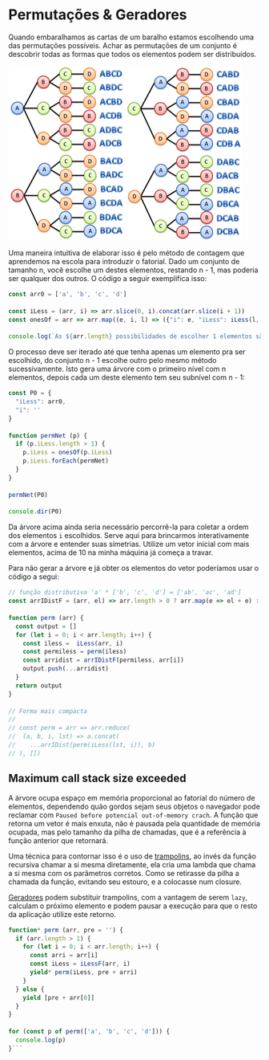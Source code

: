 # Permutações & Geradores

Quando embaralhamos as cartas de um baralho estamos escolhendo uma das permutações possíveis. Achar as permutações de um conjunto é descobrir todas as formas que todos os elementos podem ser distribuídos.

![permutações de abcd](permutas.png)


Uma maneira intuitiva de elaborar isso é pelo método de contagem que aprendemos na escola para introduzir o fatorial. Dado um conjunto de tamanho n, você escolhe um destes elementos, restando n - 1,  mas poderia ser qualquer dos outros. O código a seguir exemplifica isso:
```javascript
const arr0 = ['a', 'b', 'c', 'd']

const iLess = (arr, i) => arr.slice(0, i).concat(arr.slice(i + 1))
const onesOf = arr => arr.map((e, i, l) => ({"i": e, "iLess": iLess(l, i)}))

console.log(`As ${arr.length} possibilidades de escolher 1 elementos são: ${JSON.stringify(onesOf(arr0), null, 4)}`)
```

O processo deve ser iterado até que tenha apenas um elemento pra ser escolhido, do conjunto n - 1 escolhe outro pelo mesmo método sucessivamente. Isto gera uma árvore com o primeiro nível com n elementos, depois cada um deste elemento tem seu subnível com n - 1:

```javascript
const P0 = {
  "iLess": arr0,
  "i": ''
}

function permNet (p) {
  if (p.iLess.length > 1) {
    p.iLess = onesOf(p.iLess)
    p.iLess.forEach(permNet)
  }
}

permNet(P0)

console.dir(P0)
```

Da árvore acima ainda seria necessário percorrê-la para coletar a ordem dos elementos `i` escolhidos. Serve aqui para brincarmos interativamente com a árvore e entender suas simetrias. Utilize um vetor inicial com mais elementos, acima de 10 na minha máquina já começa a travar.

Para não gerar a árvore e já obter os elementos do vetor poderíamos usar o código a segui:
```javascript
// função distributiva 'a' * ['b', 'c', 'd'] = ['ab', 'ac', 'ad']
const arrIDistF = (arr, el) => arr.length > 0 ? arr.map(e => el + e) : [el]

function perm (arr) {
  const output = []
  for (let i = 0; i < arr.length; i++) {
    const iless =  iLess(arr, i)
    const permiless = perm(iless)
    const arridist = arrIDistF(permiless, arr[i])
    output.push(...arridist)
  }
  return output
}

// Forma mais compacta
// 
// const perm = arr => arr.reduce(
//  (a, b, i, lst) => a.concat(
//    ...arrIDist(perm(iLess(lst, i)), b)
// ), [])
```

## Maximum call stack size exceeded

A árvore ocupa espaço em memória proporcional ao fatorial do número de elementos, dependendo quão gordos sejam seus objetos o navegador pode reclamar com `Paused before potencial out-of-memory crach`. A função que retorna um vetor é mais enxuta, não é pausada pela quantidade de memória ocupada, mas pelo tamanho da pilha de chamadas, que é a referência à função anterior que retornará.

Uma técnica para contornar isso é o uso de [trampolins](https://blog.logrocket.com/using-trampolines-to-manage-large-recursive-loops-in-javascript-d8c9db095ae3), ao invés da função recursiva chamar a si mesma diretamente, ela cria uma lambda que chama a si mesma com os parâmetros corretos. Como se retirasse da pilha a chamada da função, evitando seu estouro, e a colocasse num closure.

[Geradores](https://developer.mozilla.org/en-US/docs/Web/JavaScript/Reference/Statements/function*) podem substituir trampolins, com a vantagem de serem `lazy`, calculam o próximo elemento e podem pausar a execução para que o resto da aplicação utilize este retorno.

```javascript
function* perm (arr, pre = '') {
  if (arr.length > 1) {
    for (let i = 0; i < arr.length; i++) {
      const arri = arr[i]
      const iLess = iLessF(arr, i)
      yield* perm(iLess, pre + arri)
    }
  } else {
    yield [pre + arr[0]]
  }
}

for (const p of perm(['a', 'b', 'c', 'd'])) {
  console.log(p)
}```

